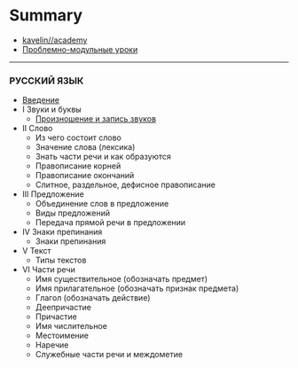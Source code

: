 # Summary

* [kavelin//academy](http://kavelin.academy)
* [Проблемно-модульные уроки](README.md)

----

### РУССКИЙ ЯЗЫК

* [Введение](russian-language/README.md)
* I Звуки и буквы
  * [Произношение и запись звуков](russian-language/01-Proiznoshenie-i-zapis-zvukov.md)
* II Слово
  * Из чего состоит слово
  * Значение слова (лексика)
  * Знать части речи и как образуются
  * Правописание корней
  * Правописание окончаний
  * Слитное, раздельное, дефисное правописание
* III Предложение
  * Объединение слов в предложение
  * Виды предложений
  * Передача прямой речи в предложении
* IV Знаки препинания
  * Знаки препинания
* V Текст
  * Типы текстов
* VI Части речи
  * Имя существительное (обозначать предмет)
  * Имя прилагательное (обозначать признак предмета)
  * Глагол (обозначать действие)
  * Деепричастие
  * Причастие
  * Имя числительное
  * Местоимение
  * Наречие
  * Служебные части речи и междометие
